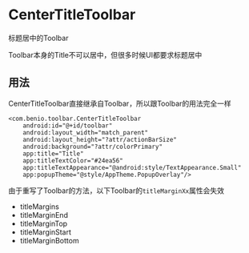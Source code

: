 # CenterTitleToolbar
标题居中的Toolbar

Toolbar本身的Title不可以居中，但很多时候UI都要求标题居中

## 用法
CenterTitleToolbar直接继承自Toolbar，所以跟Toolbar的用法完全一样
```
<com.benio.toolbar.CenterTitleToolbar
    android:id="@+id/toolbar"
    android:layout_width="match_parent"
    android:layout_height="?attr/actionBarSize"
    android:background="?attr/colorPrimary"
    app:title="Title"
    app:titleTextColor="#24ea56"
    app:titleTextAppearance="@android:style/TextAppearance.Small"
    app:popupTheme="@style/AppTheme.PopupOverlay"/>
```
由于重写了Toolbar的方法，以下Toolbar的`titleMarginXx`属性会失效
* titleMargins
* titleMarginEnd
* titleMarginTop
* titleMarginStart
* titleMarginBottom
